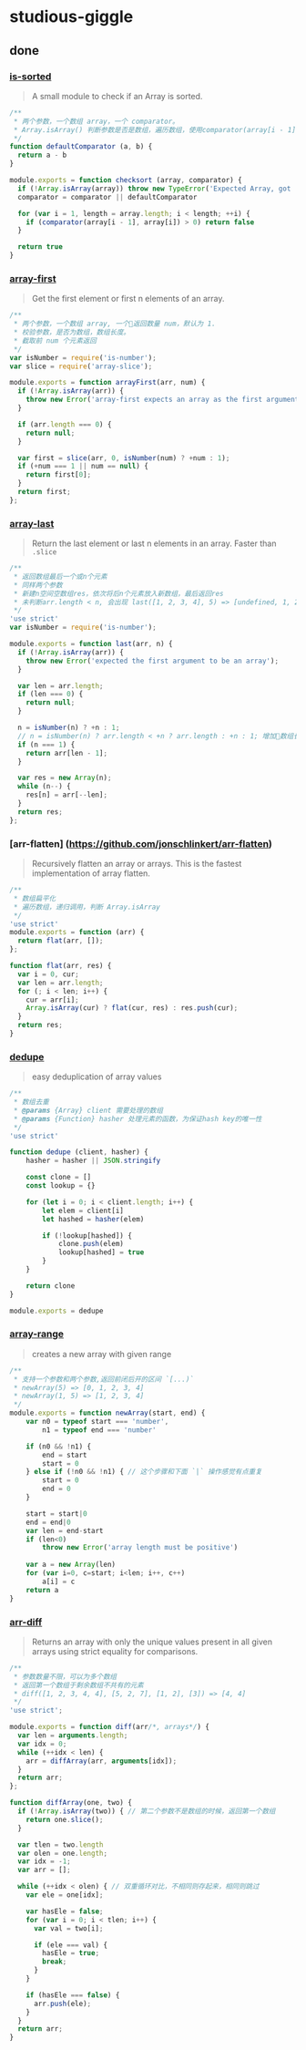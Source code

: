 # studious-giggle

## done
### [is-sorted](https://github.com/dcousens/is-sorted) 
> A small module to check if an Array is sorted.

```javascript
/**
 * 两个参数，一个数组 array，一个 comparator。
 * Array.isArray() 判断参数是否是数组，遍历数组，使用comparator(array[i - 1], array[i]) 判断，若大于 0，则返回 false，否则返回 true
 */
function defaultComparator (a, b) {
  return a - b
}

module.exports = function checksort (array, comparator) {
  if (!Array.isArray(array)) throw new TypeError('Expected Array, got ' + (typeof array))
  comparator = comparator || defaultComparator

  for (var i = 1, length = array.length; i < length; ++i) {
    if (comparator(array[i - 1], array[i]) > 0) return false
  }

  return true
}
```
### [array-first](https://github.com/jonschlinkert/array-first) 
> Get the first element or first n elements of an array.

```javascript
/**
 * 两个参数，一个数组 array, 一个返回数量 num，默认为 1.
 * 校验参数，是否为数组，数组长度。
 * 截取前 num 个元素返回
 */
var isNumber = require('is-number');
var slice = require('array-slice');

module.exports = function arrayFirst(arr, num) {
  if (!Array.isArray(arr)) {
    throw new Error('array-first expects an array as the first argument.');
  }

  if (arr.length === 0) {
    return null;
  }

  var first = slice(arr, 0, isNumber(num) ? +num : 1);
  if (+num === 1 || num == null) {
    return first[0];
  }
  return first;
};
```
### [array-last](https://github.com/jonschlinkert/array-last)
> Return the last element or last n elements in an array. Faster than `.slice`

```javascript
/**
 * 返回数组最后一个或n个元素
 * 同样两个参数
 * 新建n空间空数组res，依次将后n个元素放入新数组，最后返回res
 * 未判断arr.length < n, 会出现 last([1, 2, 3, 4], 5) => [undefined, 1, 2, 3, 4]
 */
'use strict'
var isNumber = require('is-number');

module.exports = function last(arr, n) {
  if (!Array.isArray(arr)) {
    throw new Error('expected the first argument to be an array');
  }

  var len = arr.length;
  if (len === 0) {
    return null;
  }

  n = isNumber(n) ? +n : 1;
  // n = isNumber(n) ? arr.length < +n ? arr.length : +n : 1; 增加数组长度和n比较，抛出错误或取数组长度
  if (n === 1) {
    return arr[len - 1];
  }

  var res = new Array(n);
  while (n--) {
    res[n] = arr[--len];
  }
  return res;
};
```
### [arr-flatten] (https://github.com/jonschlinkert/arr-flatten)
> Recursively flatten an array or arrays. This is the fastest implementation of array flatten.

```javascript
/**
 * 数组扁平化
 * 遍历数组，递归调用，判断 Array.isArray
 */
'use strict'
module.exports = function (arr) {
  return flat(arr, []);
};

function flat(arr, res) {
  var i = 0, cur;
  var len = arr.length;
  for (; i < len; i++) {
    cur = arr[i];
    Array.isArray(cur) ? flat(cur, res) : res.push(cur);
  }
  return res;
}
```
### [dedupe](https://github.com/seriousManual/dedupe)
> easy deduplication of array values

```javascript
/**
 * 数组去重
 * @params {Array} client 需要处理的数组
 * @params {Function} hasher 处理元素的函数，为保证hash key的唯一性
 */
'use strict'

function dedupe (client, hasher) {
    hasher = hasher || JSON.stringify

    const clone = []
    const lookup = {}

    for (let i = 0; i < client.length; i++) {
        let elem = client[i]
        let hashed = hasher(elem)

        if (!lookup[hashed]) {
            clone.push(elem)
            lookup[hashed] = true
        }
    }

    return clone
}

module.exports = dedupe
```
### [array-range](https://github.com/mattdesl/array-range)
> creates a new array with given range

```javascript
/**
 * 支持一个参数和两个参数,返回前闭后开的区间 `[...)`
 * newArray(5) => [0, 1, 2, 3, 4]
 * newArray(1, 5) => [1, 2, 3, 4]
 */
module.exports = function newArray(start, end) {
    var n0 = typeof start === 'number',
        n1 = typeof end === 'number'

    if (n0 && !n1) {
        end = start
        start = 0
    } else if (!n0 && !n1) { // 这个步骤和下面 `|` 操作感觉有点重复
        start = 0
        end = 0
    }

    start = start|0
    end = end|0
    var len = end-start
    if (len<0)
        throw new Error('array length must be positive')
    
    var a = new Array(len)
    for (var i=0, c=start; i<len; i++, c++)
        a[i] = c
    return a
}
```
### [arr-diff](https://github.com/jonschlinkert/arr-diff)
> Returns an array with only the unique values present in all given arrays using strict equality for comparisons.

```javascript
/**
 * 参数数量不限，可以为多个数组
 * 返回第一个数组于剩余数组不共有的元素
 * diff([1, 2, 3, 4, 4], [5, 2, 7], [1, 2], [3]) => [4, 4]
 */
'use strict';

module.exports = function diff(arr/*, arrays*/) {
  var len = arguments.length;
  var idx = 0;
  while (++idx < len) {
    arr = diffArray(arr, arguments[idx]);
  }
  return arr;
};

function diffArray(one, two) {
  if (!Array.isArray(two)) { // 第二个参数不是数组的时候，返回第一个数组
    return one.slice();
  }

  var tlen = two.length
  var olen = one.length;
  var idx = -1;
  var arr = [];

  while (++idx < olen) { // 双重循环对比，不相同则存起来，相同则跳过
    var ele = one[idx];

    var hasEle = false;
    for (var i = 0; i < tlen; i++) {
      var val = two[i];

      if (ele === val) {
        hasEle = true;
        break;
      }
    }

    if (hasEle === false) {
      arr.push(ele);
    }
  }
  return arr;
}
```
